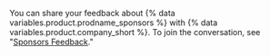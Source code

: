 You can share your feedback about {% data variables.product.prodname_sponsors %} with {% data variables.product.company_short %}. To join the conversation, see "[Sponsors Feedback](https://github.com/github-community/community/discussions/categories/sponsors)."
